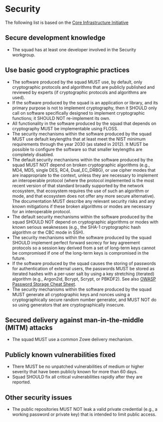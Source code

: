 # Security

The following list is based on the [Core Infrastructure Initiative](https://bestpractices.coreinfrastructure.org/en/criteria/0)

## Secure development knowledge

* The squad has at least one developer involved in the Security workgroup.  

## Use basic good cryptographic practices

* The software produced by the squad MUST use, by default, only cryptographic protocols and algorithms that are publicly published and reviewed by experts (if cryptographic protocols and algorithms are used).
* If the software produced by the squad is an application or library, and its primary purpose is not to implement cryptography, then it SHOULD only call on software specifically designed to implement cryptographic functions; it SHOULD NOT re-implement its own.
* All functionality in the software produced by the squad that depends on cryptography MUST be implementable using FLOSS. 
* The security mechanisms within the software produced by the squad MUST use default keylengths that at least meet the NIST minimum requirements through the year 2030 (as stated in 2012). It MUST be possible to configure the software so that smaller keylengths are completely disabled.
* The default security mechanisms within the software produced by the squad MUST NOT depend on broken cryptographic algorithms (e.g., MD4, MD5, single DES, RC4, Dual_EC_DRBG), or use cipher modes that are inappropriate to the context, unless they are necessary to implement an interoperable protocol (where the protocol implemented is the most recent version of that standard broadly supported by the network ecosystem, that ecosystem requires the use of such an algorithm or mode, and that ecosystem does not offer any more secure alternative). The documentation MUST describe any relevant security risks and any known mitigations if these broken algorithms or modes are necessary for an interoperable protocol.
* The default security mechanisms within the software produced by the squad SHOULD NOT depend on cryptographic algorithms or modes with known serious weaknesses (e.g., the SHA-1 cryptographic hash algorithm or the CBC mode in SSH).
* The security mechanisms within the software produced by the squad SHOULD implement perfect forward secrecy for key agreement protocols so a session key derived from a set of long-term keys cannot be compromised if one of the long-term keys is compromised in the future.
* If the software produced by the squad causes the storing of passwords for authentication of external users, the passwords MUST be stored as iterated hashes with a per-user salt by using a key stretching (iterated) algorithm (e.g., Argon2id, Bcrypt, Scrypt, or PBKDF2). See also [OWASP Password Storage Cheat Sheet](https://cheatsheetseries.owasp.org/cheatsheets/Password_Storage_Cheat_Sheet.html). 
* The security mechanisms within the software produced by the squad MUST generate all cryptographic keys and nonces using a cryptographically secure random number generator, and MUST NOT do so using generators that are cryptographically insecure. 

## Secured delivery against man-in-the-middle (MITM) attacks

* The squad MUST use a common Zowe delivery mechanism.

## Publicly known vulnerabilities fixed

* There MUST be no unpatched vulnerabilities of medium or higher severity that have been publicly known for more than 60 days. 
* Squad SHOULD fix all critical vulnerabilities rapidly after they are reported. 

## Other security issues

* The public repositories MUST NOT leak a valid private credential (e.g., a working password or private key) that is intended to limit public access.